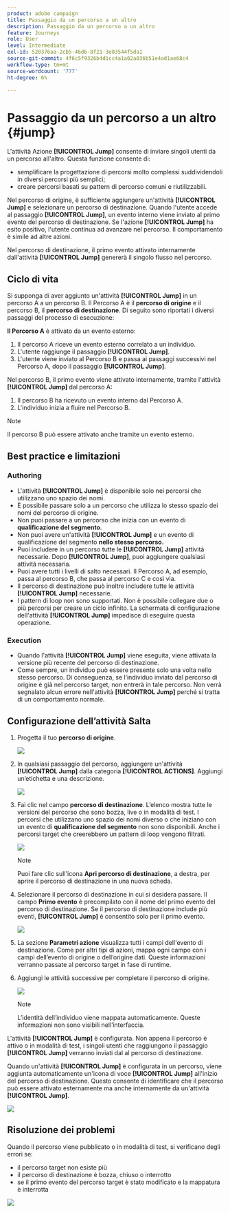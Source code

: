 ```yaml
---
product: adobe campaign
title: Passaggio da un percorso a un altro
description: Passaggio da un percorso a un altro
feature: Journeys
role: User
level: Intermediate
exl-id: 520376aa-2cb5-46d6-8f21-3e03544f5da1
source-git-commit: 4f6c5f9326b4d1cc4a1a02a036b51e4ad1ae68c4
workflow-type: tm+mt
source-wordcount: '777'
ht-degree: 6%

---
```


# Passaggio da un percorso a un altro {#jump}

L&#39;attività Azione **[!UICONTROL Jump]** consente di inviare singoli utenti da un percorso all&#39;altro. Questa funzione consente di:

* semplificare la progettazione di percorsi molto complessi suddividendoli in diversi percorsi più semplici;
* creare percorsi basati su pattern di percorso comuni e riutilizzabili.

Nel percorso di origine, è sufficiente aggiungere un&#39;attività **[!UICONTROL Jump]** e selezionare un percorso di destinazione. Quando l&#39;utente accede al passaggio **[!UICONTROL Jump]**, un evento interno viene inviato al primo evento del percorso di destinazione. Se l&#39;azione **[!UICONTROL Jump]** ha esito positivo, l&#39;utente continua ad avanzare nel percorso. Il comportamento è simile ad altre azioni.

Nel percorso di destinazione, il primo evento attivato internamente dall&#39;attività **[!UICONTROL Jump]** genererà il singolo flusso nel percorso.

## Ciclo di vita

Si supponga di aver aggiunto un&#39;attività **[!UICONTROL Jump]** in un percorso A a un percorso B. Il Percorso A è il **percorso di origine** e il percorso B, il **percorso di destinazione**.
Di seguito sono riportati i diversi passaggi del processo di esecuzione:

**Il Percorso A** è attivato da un evento esterno:

1. Il percorso A riceve un evento esterno correlato a un individuo.
1. L&#39;utente raggiunge il passaggio **[!UICONTROL Jump]**.
1. L&#39;utente viene inviato al Percorso B e passa ai passaggi successivi nel Percorso A, dopo il passaggio **[!UICONTROL Jump]**.

Nel percorso B, il primo evento viene attivato internamente, tramite l&#39;attività **[!UICONTROL Jump]** dal percorso A:

1. Il percorso B ha ricevuto un evento interno dal Percorso A.
1. L&#39;individuo inizia a fluire nel Percorso B.

>[!NOTE]
>
>Il percorso B può essere attivato anche tramite un evento esterno.

## Best practice e limitazioni

### Authoring

* L&#39;attività **[!UICONTROL Jump]** è disponibile solo nei percorsi che utilizzano uno spazio dei nomi.
* È possibile passare solo a un percorso che utilizza lo stesso spazio dei nomi del percorso di origine.
* Non puoi passare a un percorso che inizia con un evento di **qualificazione del segmento**.
* Non puoi avere un&#39;attività **[!UICONTROL Jump]** e un evento di qualificazione del segmento **nello stesso percorso.**
* Puoi includere in un percorso tutte le **[!UICONTROL Jump]** attività necessarie. Dopo **[!UICONTROL Jump]**, puoi aggiungere qualsiasi attività necessaria.
* Puoi avere tutti i livelli di salto necessari. Il Percorso A, ad esempio, passa al percorso B, che passa al percorso C e così via.
* Il percorso di destinazione può inoltre includere tutte le attività **[!UICONTROL Jump]** necessarie.
* I pattern di loop non sono supportati. Non è possibile collegare due o più percorsi per creare un ciclo infinito. La schermata di configurazione dell&#39;attività **[!UICONTROL Jump]** impedisce di eseguire questa operazione.

### Execution

* Quando l&#39;attività **[!UICONTROL Jump]** viene eseguita, viene attivata la versione più recente del percorso di destinazione.
* Come sempre, un individuo può essere presente solo una volta nello stesso percorso. Di conseguenza, se l’individuo inviato dal percorso di origine è già nel percorso target, non entrerà in tale percorso. Non verrà segnalato alcun errore nell&#39;attività **[!UICONTROL Jump]** perché si tratta di un comportamento normale.

## Configurazione dell’attività Salta

1. Progetta il tuo **percorso di origine**.

   ![](../assets/jump1.png)

1. In qualsiasi passaggio del percorso, aggiungere un&#39;attività **[!UICONTROL Jump]** dalla categoria **[!UICONTROL ACTIONS]**. Aggiungi un’etichetta e una descrizione.

   ![](../assets/jump2.png)

1. Fai clic nel campo **percorso di destinazione**.
L’elenco mostra tutte le versioni del percorso che sono bozza, live o in modalità di test. I percorsi che utilizzano uno spazio dei nomi diverso o che iniziano con un evento di **qualificazione del segmento** non sono disponibili. Anche i percorsi target che creerebbero un pattern di loop vengono filtrati.

   ![](../assets/jump3.png)

   >[!NOTE]
   >
   >Puoi fare clic sull&#39;icona **Apri percorso di destinazione**, a destra, per aprire il percorso di destinazione in una nuova scheda.

1. Selezionare il percorso di destinazione in cui si desidera passare.
Il campo **Primo evento** è precompilato con il nome del primo evento del percorso di destinazione. Se il percorso di destinazione include più eventi, **[!UICONTROL Jump]** è consentito solo per il primo evento.

   ![](../assets/jump4.png)

1. La sezione **Parametri azione** visualizza tutti i campi dell&#39;evento di destinazione. Come per altri tipi di azioni, mappa ogni campo con i campi dell’evento di origine o dell’origine dati. Queste informazioni verranno passate al percorso target in fase di runtime.
1. Aggiungi le attività successive per completare il percorso di origine.

   ![](../assets/jump5.png)


   >[!NOTE]
   >
   >L’identità dell’individuo viene mappata automaticamente. Queste informazioni non sono visibili nell’interfaccia.

L&#39;attività **[!UICONTROL Jump]** è configurata. Non appena il percorso è attivo o in modalità di test, i singoli utenti che raggiungono il passaggio **[!UICONTROL Jump]** verranno inviati dal al percorso di destinazione.

Quando un&#39;attività **[!UICONTROL Jump]** è configurata in un percorso, viene aggiunta automaticamente un&#39;icona di voce **[!UICONTROL Jump]** all&#39;inizio del percorso di destinazione. Questo consente di identificare che il percorso può essere attivato esternamente ma anche internamente da un&#39;attività **[!UICONTROL Jump]**.

![](../assets/jump7.png)

## Risoluzione dei problemi

Quando il percorso viene pubblicato o in modalità di test, si verificano degli errori se:
* il percorso target non esiste più
* il percorso di destinazione è bozza, chiuso o interrotto
* se il primo evento del percorso target è stato modificato e la mappatura è interrotta

![](../assets/jump6.png)
